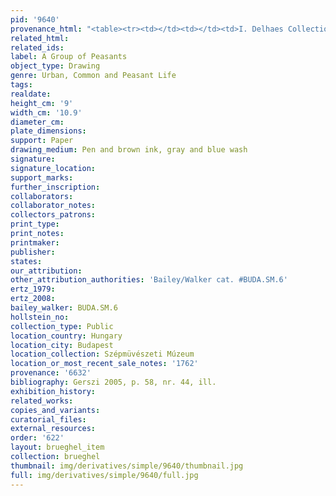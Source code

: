 ```yaml
---
pid: '9640'
provenance_html: "<table><tr><td></td><td></td><td>I. Delhaes Collection</td></tr></table>"
related_html: 
related_ids: 
label: A Group of Peasants
object_type: Drawing
genre: Urban, Common and Peasant Life
tags: 
realdate: 
height_cm: '9'
width_cm: '10.9'
diameter_cm: 
plate_dimensions: 
support: Paper
drawing_medium: Pen and brown ink, gray and blue wash
signature: 
signature_location: 
support_marks: 
further_inscription: 
collaborators: 
collaborator_notes: 
collectors_patrons: 
print_type: 
print_notes: 
printmaker: 
publisher: 
states: 
our_attribution: 
other_attribution_authorities: 'Bailey/Walker cat. #BUDA.SM.6'
ertz_1979: 
ertz_2008: 
bailey_walker: BUDA.SM.6
hollstein_no: 
collection_type: Public
location_country: Hungary
location_city: Budapest
location_collection: Szépmüvészeti Múzeum
location_or_most_recent_sale_notes: '1762'
provenance: '6632'
bibliography: Gerszi 2005, p. 58, nr. 44, ill.
exhibition_history: 
related_works: 
copies_and_variants: 
curatorial_files: 
external_resources: 
order: '622'
layout: brueghel_item
collection: brueghel
thumbnail: img/derivatives/simple/9640/thumbnail.jpg
full: img/derivatives/simple/9640/full.jpg
---
```

